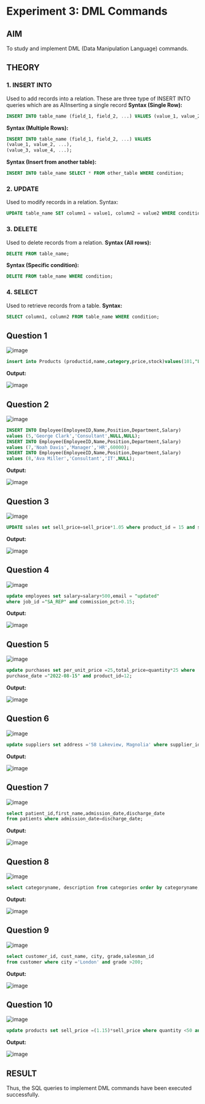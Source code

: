 # Experiment 3: DML Commands

## AIM
To study and implement DML (Data Manipulation Language) commands.

## THEORY

### 1. INSERT INTO
Used to add records into a relation.
These are three type of INSERT INTO queries which are as
A)Inserting a single record
**Syntax (Single Row):**
```sql
INSERT INTO table_name (field_1, field_2, ...) VALUES (value_1, value_2, ...);
```
**Syntax (Multiple Rows):**
```sql
INSERT INTO table_name (field_1, field_2, ...) VALUES
(value_1, value_2, ...),
(value_3, value_4, ...);
```
**Syntax (Insert from another table):**
```sql
INSERT INTO table_name SELECT * FROM other_table WHERE condition;
```
### 2. UPDATE
Used to modify records in a relation.
Syntax:
```sql
UPDATE table_name SET column1 = value1, column2 = value2 WHERE condition;
```
### 3. DELETE
Used to delete records from a relation.
**Syntax (All rows):**
```sql
DELETE FROM table_name;
```
**Syntax (Specific condition):**
```sql
DELETE FROM table_name WHERE condition;
```
### 4. SELECT
Used to retrieve records from a table.
**Syntax:**
```sql
SELECT column1, column2 FROM table_name WHERE condition;
```
**Question 1**
--
![image](https://github.com/user-attachments/assets/be4064fd-3acb-47da-a1ef-da682c5a86d6)


```sql
insert into Products (productid,name,category,price,stock)values(101,"Laptop","Electronics",1500,50);
```

**Output:**

![image](https://github.com/user-attachments/assets/8fbe7186-ca0b-428b-b2d9-30ef6aeb983f)


**Question 2**
---
![image](https://github.com/user-attachments/assets/8e092282-a3a9-4d44-8c4e-789f3937523a)

```sql
INSERT INTO Employee(EmployeeID,Name,Position,Department,Salary)
values (5,'George Clark','Consultant',NULL,NULL);
INSERT INTO Employee(EmployeeID,Name,Position,Department,Salary)
values (7,'Noah Davis','Manager','HR',60000);
INSERT INTO Employee(EmployeeID,Name,Position,Department,Salary)
values (8,'Ava Miller','Consultant','IT',NULL);

```

**Output:**

![image](https://github.com/user-attachments/assets/a4eb049d-2a52-405a-b008-86ca5440eecf)


**Question 3**
---
![image](https://github.com/user-attachments/assets/d7960d63-28ca-4ca5-9c02-e121446a3ae4)


```sql
UPDATE sales set sell_price=sell_price*1.05 where product_id = 15 and sale_date='2023-01-31';
```

**Output:**

![image](https://github.com/user-attachments/assets/0d0f83b6-9900-4140-8aa6-9471ab275c2f)


**Question 4**
---
![image](https://github.com/user-attachments/assets/79eee033-2177-4f71-98dd-902f5fd18745)


```sql
update employees set salary=salary+500,email = "updated" 
where job_id ="SA_REP" and commission_pct>0.15;
```

**Output:**

![image](https://github.com/user-attachments/assets/73d0cc87-186d-459a-91bd-24f5a457a79a)


**Question 5**
---
![image](https://github.com/user-attachments/assets/521229f6-dde8-4de7-993d-3eeac1318a7e)


```sql
update purchases set per_unit_price =25,total_price=quantity*25 where
purchase_date ="2022-08-15" and product_id=12;
```

**Output:**

![image](https://github.com/user-attachments/assets/09e93e55-f740-4be5-bc58-5c54d05c5b39)


**Question 6**
---
![image](https://github.com/user-attachments/assets/3d802701-9502-4d94-9eaf-8675a470613f)


```sql
update suppliers set address ='58 Lakeview, Magnolia' where supplier_id =5;
```

**Output:**

![image](https://github.com/user-attachments/assets/89c1a9b4-507b-4148-9c08-891960fb87f0)


**Question 7**
---
![image](https://github.com/user-attachments/assets/7dd373ad-2a84-4de0-beb4-096648b7fd7d)


```sql
select patient_id,first_name,admission_date,discharge_date
from patients where admission_date=discharge_date;

```

**Output:**

![image](https://github.com/user-attachments/assets/a28d4732-a8de-4d8c-a84f-f773b5035a26)


**Question 8**
---
![image](https://github.com/user-attachments/assets/4aab613a-c430-47ae-bde7-52f01a03657a)


```sql
select categoryname, description from categories order by categoryname;
```

**Output:**

![image](https://github.com/user-attachments/assets/38c06f10-0eed-43b6-ad70-b378dd25bcab)


**Question 9**
---
![image](https://github.com/user-attachments/assets/2f4f5afa-92f4-4931-ab1b-ff0e63f1b4ac)


```sql
select customer_id, cust_name, city, grade,salesman_id
from customer where city ='London' and grade >200;
```

**Output:**

![image](https://github.com/user-attachments/assets/5ffc4c29-7ee9-438f-b944-3489e6b468c2)


**Question 10**
---
![image](https://github.com/user-attachments/assets/87cdf942-36ba-464a-b47a-241466850754)


```sql
update products set sell_price =(1.15)*sell_price where quantity <50 and supplier_id=10;
```

**Output:**

![image](https://github.com/user-attachments/assets/e60faea9-99f5-47c1-8010-2987b863160d)


## RESULT
Thus, the SQL queries to implement DML commands have been executed successfully.
